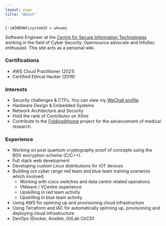 ```yaml
---
layout: page
title: "About"
---
```


```windows
C:\WINDOWS\system32 > whoami
```

Software Engineer at the [Centre for Secure Information Technologies](https://www.qub.ac.uk/ecit/CSIT/) working in the field of Cyber Security. Opensource advocate and InfoSec enthusiast. This site acts as a personal wiki.   


### Certifications
- AWS Cloud Practitioner (2021)
- Certified Ethical Hacker (2019)

### Interests
- Security challenges & CTFs. You can view my [WeChall profile](https://www.wechall.net/profile/un5h4d0w).
- Hardware Design & Embedded Systems
- Network Architecture and Security
- Hold the rank of Contributor on Xilinx
- Contribute to the <a href="https://stats.foldingathome.org/donor/73291172" target="_blank">Folding@home</a> project for the advancement of medical research.


### Experience
- Working on post quantum cryptography proof of concepts using the BGV encryption scheme (C/C++).
- Full stack web development
- Developing custom Linux distributions for IOT devices
- Building out cyber range red team and blue team training scenarios which involved:
    - Working with cisco switches and data centre related operations
    - VMware / VCentre experience
    - Upskilling in red team activity
    - Upskilling in blue team activity
- Using AWS for spinning up and provisioning cloud infrastructure
- Using Terraform and IAC for automatically spinning up, provisioning and deploying cloud infrastructure
- DevOps (Docker, Ansible, GitLab CI/CD)
